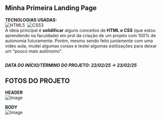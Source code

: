 ## Minha Primeira Landing Page
<b>TECNOLOGIAS USADAS:</b>
<br>
![HTML5](https://img.shields.io/badge/html5-%23E34F26.svg?style=for-the-badge&logo=html5&logoColor=white)&nbsp;
![CSS3](https://img.shields.io/badge/css3-%231572B6.svg?style=for-the-badge&logo=css3&logoColor=white)&nbsp;
<br>
A ideia principal é <b>solidificar</b> alguns conceitos de <b>HTML e CSS</b> (que estou aprendendo na faculdade) em prol da criação de um projeto com 100% de autonomia futuramente. Porém, mesmo sendo feito juntamente com uma vídeo aula, mudei algumas coisas e testei algumas estilizações para deixar um "pouco mais autônomo".

##
<h5>DATA DO INÍCIO/TÉRMINO DO PROJETO: 22/02/25 -> 23/02/25</h5>

## FOTOS DO PROJETO
<b>HEADER</b>
<br>
![Image](https://github.com/user-attachments/assets/d737e578-28c1-42ea-ae97-dc497e0b5028)

<b>BODY</b>
<br>
![Image](https://github.com/user-attachments/assets/739dde7d-11ea-477f-9fe0-5b3e8e5ddd01)
